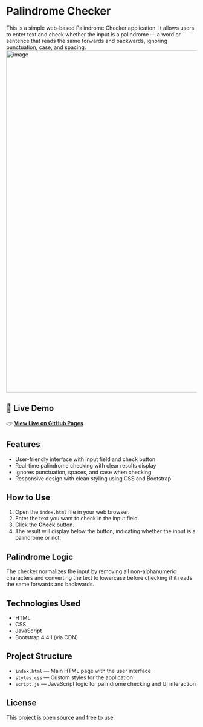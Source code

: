 # Palindrome Checker

This is a simple web-based Palindrome Checker application. It allows users to enter text and check whether the input is a palindrome — a word or sentence that reads the same forwards and backwards, ignoring punctuation, case, and spacing.
<img width="1894" height="903" alt="image" src="https://github.com/user-attachments/assets/9ce3821b-bf75-4127-be3c-5675058a8f15" />

## 🔗 Live Demo

👉 [**View Live on GitHub Pages**](https://shlok-shinde.github.io/palindrome_checker)

## Features

- User-friendly interface with input field and check button
- Real-time palindrome checking with clear results display
- Ignores punctuation, spaces, and case when checking
- Responsive design with clean styling using CSS and Bootstrap

## How to Use

1. Open the `index.html` file in your web browser.
2. Enter the text you want to check in the input field.
3. Click the **Check** button.
4. The result will display below the button, indicating whether the input is a palindrome or not.

## Palindrome Logic

The checker normalizes the input by removing all non-alphanumeric characters and converting the text to lowercase before checking if it reads the same forwards and backwards.

## Technologies Used

- HTML
- CSS
- JavaScript
- Bootstrap 4.4.1 (via CDN)

## Project Structure

- `index.html` — Main HTML page with the user interface
- `styles.css` — Custom styles for the application
- `script.js` — JavaScript logic for palindrome checking and UI interaction

## License

This project is open source and free to use.

